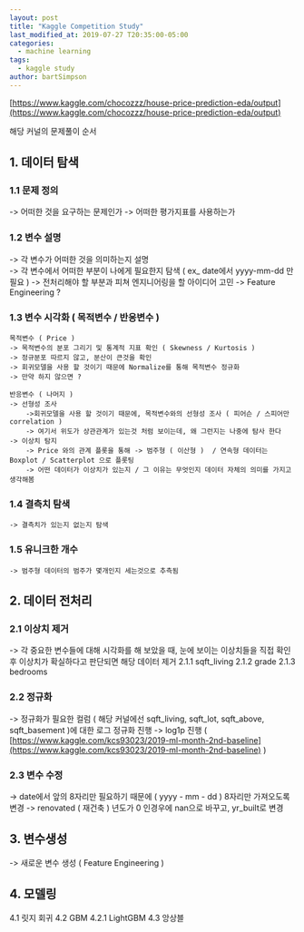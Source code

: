 ```yaml
---
layout: post
title: "Kaggle Competition Study"
last_modified_at: 2019-07-27 T20:35:00-05:00
categories:
  - machine learning
tags:
  - kaggle study
author: bartSimpson
---
```


[https://www.kaggle.com/chocozzz/house-price-prediction-eda/output](https://www.kaggle.com/chocozzz/house-price-prediction-eda/output)

해당 커널의 문제풀이 순서
<!--more-->

## 1. 데이터 탐색
### 1.1 문제 정의
-> 어떠한 것을 요구하는 문제인가
-> 어떠한 평가지표를 사용하는가

### 1.2 변수 설명
-> 각 변수가 어떠한 것을 의미하는지 설명  
-> 각 변수에서 어떠한 부분이 나에게 필요한지 탐색 ( ex_ date에서 yyyy-mm-dd 만 필요 )
-> 전처리해야 할 부분과 피쳐 엔지니어링을 할 아이디어 고민
	-> Feature Engineering ?

### 1.3 변수 시각화 ( 목적변수 / 반응변수 )
	목적변수 ( Price )
	-> 목적변수의 분포 그리기 및 통계적 지표 확인 ( Skewness / Kurtosis )
	-> 정규분포 따르지 않고, 분산이 큰것을 확인
	-> 회귀모델을 사용 할 것이기 때문에 Normalize를 통해 목적변수 정규화
	-> 만약 하지 않으면 ?

	반응변수 ( 나머지 )
	-> 선형성 조사  
		->회귀모델을 사용 할 것이기 때문에, 목적변수와의 선형성 조사 ( 피어슨 / 스피어만 correlation )
		-> 여기서 위도가 상관관계가 있는것 처럼 보이는데, 왜 그런지는 나중에 탐사 한다
	-> 이상치 탐지
		-> Price 와의 관계 플롯을 통해 -> 범주형 ( 이산형 )  / 연속형 데이터는 Boxplot / Scatterplot 으로 플롯팅
		-> 어떤 데이터가 이상치가 있는지 / 그 이유는 무엇인지 데이터 자체의 의미를 가지고 생각해봄

### 1.4 결측치 탐색
	-> 결측치가 있는지 없는지 탐색

### 1.5 유니크한 개수
	-> 범주형 데이터의 범주가 몇개인지 세는것으로 추측됨


## 2. 데이터 전처리
### 2.1 이상치 제거
-> 각 중요한 변수들에 대해 시각화를 해 보았을 때, 눈에 보이는 이상치들을 직접 확인 후 이상치가 확실하다고 판단되면 해당 데이터 제거
	2.1.1 sqft_living
	2.1.2 grade
	2.1.3 bedrooms

### 2.2 정규화
-> 정규화가 필요한 컬럼 ( 해당 커널에선 sqft_living, sqft_lot, sqft_above, sqft_basement )에 대한 로그 정규화 진행
-> log1p 진행 ( [https://www.kaggle.com/kcs93023/2019-ml-month-2nd-baseline](https://www.kaggle.com/kcs93023/2019-ml-month-2nd-baseline) )

### 2.3 변수 수정
-> date에서 앞의 8자리만 필요하기 때문에 ( yyyy - mm - dd ) 8자리만 가져오도록 변경
-> renovated ( 재건축 ) 년도가 0 인경우에 nan으로 바꾸고, yr_built로 변경

## 3. 변수생성
-> 새로운 변수 생성 ( Feature Engineering )

## 4. 모델링
4.1 릿지 회귀
4.2 GBM
	4.2.1 LightGBM
4.3 앙상블
